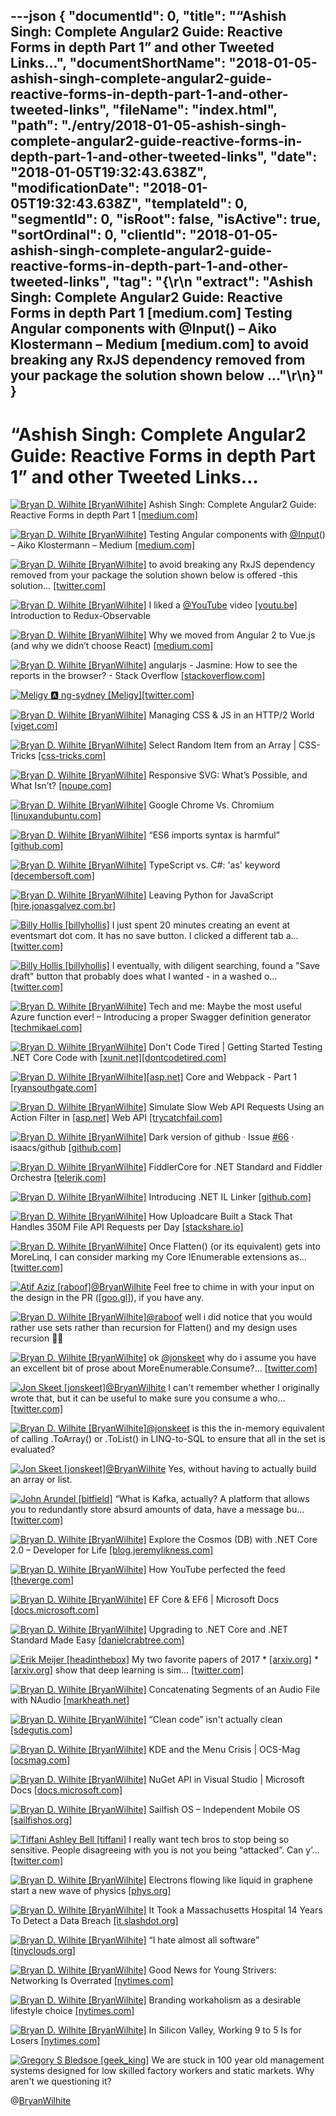 ---json
{
  "documentId": 0,
  "title": "“Ashish Singh: Complete Angular2 Guide: Reactive Forms in depth Part 1” and other Tweeted Links…",
  "documentShortName": "2018-01-05-ashish-singh-complete-angular2-guide-reactive-forms-in-depth-part-1-and-other-tweeted-links",
  "fileName": "index.html",
  "path": "./entry/2018-01-05-ashish-singh-complete-angular2-guide-reactive-forms-in-depth-part-1-and-other-tweeted-links",
  "date": "2018-01-05T19:32:43.638Z",
  "modificationDate": "2018-01-05T19:32:43.638Z",
  "templateId": 0,
  "segmentId": 0,
  "isRoot": false,
  "isActive": true,
  "sortOrdinal": 0,
  "clientId": "2018-01-05-ashish-singh-complete-angular2-guide-reactive-forms-in-depth-part-1-and-other-tweeted-links",
  "tag": "{\r\n  \"extract\": \"Ashish Singh: Complete Angular2 Guide: Reactive Forms in depth Part 1 [medium.com] Testing Angular components with @Input() – Aiko Klostermann – Medium [medium.com] to avoid breaking any RxJS dependency removed from your package the solution shown below ...\"\r\n}"
}
---

# “Ashish Singh: Complete Angular2 Guide: Reactive Forms in depth Part 1” and other Tweeted Links…

[<img alt="Bryan D. Wilhite [BryanWilhite]" src="https://songhay.blob.core.windows.net/shared-social-twitter/BryanWilhite.jpeg">](http://t.co/UNdqV0Z1zz "Bryan D. Wilhite [BryanWilhite]") Ashish Singh: Complete Angular2 Guide: Reactive Forms in depth Part 1 [[medium.com]](https://medium.com/aviabird/complete-angular2-guide-reactive-forms-in-depth-part-1-21a8e2428904)

[<img alt="Bryan D. Wilhite [BryanWilhite]" src="https://songhay.blob.core.windows.net/shared-social-twitter/BryanWilhite.jpeg">](http://t.co/UNdqV0Z1zz "Bryan D. Wilhite [BryanWilhite]") Testing Angular components with [@Input](http://twitter.com/Input)() – Aiko Klostermann – Medium [[medium.com]](https://medium.com/@AikoPath/testing-angular-components-with-input-3bd6c07cfaf6)

[<img alt="Bryan D. Wilhite [BryanWilhite]" src="https://songhay.blob.core.windows.net/shared-social-twitter/BryanWilhite.jpeg">](http://t.co/UNdqV0Z1zz "Bryan D. Wilhite [BryanWilhite]") to avoid breaking any RxJS dependency removed from your package the solution shown below is offered -this solution… [[twitter.com]](https://twitter.com/i/web/status/945462603119079424)

[<img alt="Bryan D. Wilhite [BryanWilhite]" src="https://songhay.blob.core.windows.net/shared-social-twitter/BryanWilhite.jpeg">](http://t.co/UNdqV0Z1zz "Bryan D. Wilhite [BryanWilhite]") I liked a [@YouTube](http://twitter.com/YouTube) video [[youtu.be]](http://youtu.be/zk2bVBZhmcc?a) Introduction to Redux-Observable

[<img alt="Bryan D. Wilhite [BryanWilhite]" src="https://songhay.blob.core.windows.net/shared-social-twitter/BryanWilhite.jpeg">](http://t.co/UNdqV0Z1zz "Bryan D. Wilhite [BryanWilhite]") Why we moved from Angular 2 to Vue.js (and why we didn’t choose React) [[medium.com]](https://medium.com/@reverdev/why-we-moved-from-angular-2-to-vue-js-and-why-we-didnt-choose-react-ef807d9f4163)

[<img alt="Bryan D. Wilhite [BryanWilhite]" src="https://songhay.blob.core.windows.net/shared-social-twitter/BryanWilhite.jpeg">](http://t.co/UNdqV0Z1zz "Bryan D. Wilhite [BryanWilhite]") angularjs - Jasmine: How to see the reports in the browser? - Stack Overflow [[stackoverflow.com]](https://stackoverflow.com/questions/32243100/jasmine-how-to-see-the-reports-in-the-browser)

[<img alt="Meligy 🅰️ ng-sydney [Meligy]" src="https://songhay.blob.core.windows.net/shared-social-twitter/Meligy.jpeg">](https://t.co/l318930X1B "Meligy 🅰️ ng-sydney [Meligy]")[[twitter.com]](https://twitter.com/code/status/948972303597080577)

[<img alt="Bryan D. Wilhite [BryanWilhite]" src="https://songhay.blob.core.windows.net/shared-social-twitter/BryanWilhite.jpeg">](http://t.co/UNdqV0Z1zz "Bryan D. Wilhite [BryanWilhite]") Managing CSS & JS in an HTTP/2 World [[viget.com]](https://www.viget.com/articles/managing-css-js-http-2)

[<img alt="Bryan D. Wilhite [BryanWilhite]" src="https://songhay.blob.core.windows.net/shared-social-twitter/BryanWilhite.jpeg">](http://t.co/UNdqV0Z1zz "Bryan D. Wilhite [BryanWilhite]") Select Random Item from an Array | CSS-Tricks [[css-tricks.com]](https://css-tricks.com/snippets/javascript/select-random-item-array/)

[<img alt="Bryan D. Wilhite [BryanWilhite]" src="https://songhay.blob.core.windows.net/shared-social-twitter/BryanWilhite.jpeg">](http://t.co/UNdqV0Z1zz "Bryan D. Wilhite [BryanWilhite]") Responsive SVG: What’s Possible, and What Isn’t? [[noupe.com]](https://www.noupe.com/design/responsive-svg.html)

[<img alt="Bryan D. Wilhite [BryanWilhite]" src="https://songhay.blob.core.windows.net/shared-social-twitter/BryanWilhite.jpeg">](http://t.co/UNdqV0Z1zz "Bryan D. Wilhite [BryanWilhite]") Google Chrome Vs. Chromium [[linuxandubuntu.com]](http://www.linuxandubuntu.com/home/google-chrome-vs-chromium)

[<img alt="Bryan D. Wilhite [BryanWilhite]" src="https://songhay.blob.core.windows.net/shared-social-twitter/BryanWilhite.jpeg">](http://t.co/UNdqV0Z1zz "Bryan D. Wilhite [BryanWilhite]") “ES6 imports syntax is harmful” [[github.com]](https://github.com/KoryNunn/crel/issues/27#issuecomment-325322317)

[<img alt="Bryan D. Wilhite [BryanWilhite]" src="https://songhay.blob.core.windows.net/shared-social-twitter/BryanWilhite.jpeg">](http://t.co/UNdqV0Z1zz "Bryan D. Wilhite [BryanWilhite]") TypeScript vs. C#: 'as' keyword [[decembersoft.com]](https://decembersoft.com/posts/typescript-vs-csharp-as-keyword/)

[<img alt="Bryan D. Wilhite [BryanWilhite]" src="https://songhay.blob.core.windows.net/shared-social-twitter/BryanWilhite.jpeg">](http://t.co/UNdqV0Z1zz "Bryan D. Wilhite [BryanWilhite]") Leaving Python for JavaScript [[hire.jonasgalvez.com.br]](http://hire.jonasgalvez.com.br/2017/Aug/25/Leaving-Python-for-JavaScript?)

[<img alt="Billy Hollis [billyhollis]" src="https://songhay.blob.core.windows.net/shared-social-twitter/billyhollis.jpg">](https://t.co/LvJEYRzwk5 "Billy Hollis [billyhollis]") I just spent 20 minutes creating an event at eventsmart dot com. It has no save button. I clicked a different tab a… [[twitter.com]](https://twitter.com/i/web/status/949085061114187776)

[<img alt="Billy Hollis [billyhollis]" src="https://songhay.blob.core.windows.net/shared-social-twitter/billyhollis.jpg">](https://t.co/LvJEYRzwk5 "Billy Hollis [billyhollis]") I eventually, with diligent searching, found a "Save draft" button that probably does what I wanted - in a washed o… [[twitter.com]](https://twitter.com/i/web/status/949087304148291584)

[<img alt="Bryan D. Wilhite [BryanWilhite]" src="https://songhay.blob.core.windows.net/shared-social-twitter/BryanWilhite.jpeg">](http://t.co/UNdqV0Z1zz "Bryan D. Wilhite [BryanWilhite]") Tech and me: Maybe the most useful Azure function ever! – Introducing a proper Swagger definition generator [[techmikael.com]](http://www.techmikael.com/2017/08/maybe-most-useful-azure-function-ever.html)

[<img alt="Bryan D. Wilhite [BryanWilhite]" src="https://songhay.blob.core.windows.net/shared-social-twitter/BryanWilhite.jpeg">](http://t.co/UNdqV0Z1zz "Bryan D. Wilhite [BryanWilhite]") Don't Code Tired | Getting Started Testing .NET Core Code with [[xunit.net]](http://xUnit.net)[[dontcodetired.com]](http://dontcodetired.com/blog/post/Getting-Started-Testing-NET-Core-Code-with-xUnitnet)

[<img alt="Bryan D. Wilhite [BryanWilhite]" src="https://songhay.blob.core.windows.net/shared-social-twitter/BryanWilhite.jpeg">](http://t.co/UNdqV0Z1zz "Bryan D. Wilhite [BryanWilhite]")[[asp.net]](http://ASP.NET) Core and Webpack - Part 1 [[ryansouthgate.com]](http://www.ryansouthgate.com/2017/08/29/asp-net-core-and-webpack-part-1/)

[<img alt="Bryan D. Wilhite [BryanWilhite]" src="https://songhay.blob.core.windows.net/shared-social-twitter/BryanWilhite.jpeg">](http://t.co/UNdqV0Z1zz "Bryan D. Wilhite [BryanWilhite]") Simulate Slow Web API Requests Using an Action Filter in [[asp.net]](http://ASP.NET) Web API [[trycatchfail.com]](http://trycatchfail.com/blog/post/Simulate-Slow-Web-API-Requests-Using-an-Action-Filter-in-ASPNET-Web-API)

[<img alt="Bryan D. Wilhite [BryanWilhite]" src="https://songhay.blob.core.windows.net/shared-social-twitter/BryanWilhite.jpeg">](http://t.co/UNdqV0Z1zz "Bryan D. Wilhite [BryanWilhite]") Dark version of github · Issue [#66](http://twitter.com/search?q=%2366) · isaacs/github [[github.com]](https://github.com/isaacs/github/issues/66)

[<img alt="Bryan D. Wilhite [BryanWilhite]" src="https://songhay.blob.core.windows.net/shared-social-twitter/BryanWilhite.jpeg">](http://t.co/UNdqV0Z1zz "Bryan D. Wilhite [BryanWilhite]") FiddlerCore for .NET Standard and Fiddler Orchestra [[telerik.com]](http://www.telerik.com/blogs/fiddlercore-for-net-standard-and-fiddler-orchestra-the-future-of-fiddler)

[<img alt="Bryan D. Wilhite [BryanWilhite]" src="https://songhay.blob.core.windows.net/shared-social-twitter/BryanWilhite.jpeg">](http://t.co/UNdqV0Z1zz "Bryan D. Wilhite [BryanWilhite]") Introducing .NET IL Linker [[github.com]](https://github.com/dotnet/announcements/issues/30)

[<img alt="Bryan D. Wilhite [BryanWilhite]" src="https://songhay.blob.core.windows.net/shared-social-twitter/BryanWilhite.jpeg">](http://t.co/UNdqV0Z1zz "Bryan D. Wilhite [BryanWilhite]") How Uploadcare Built a Stack That Handles 350M File API Requests per Day [[stackshare.io]](https://stackshare.io/uploadcare/how-uploadcare-built-a-stack-that-handles-350m-file-api-requests-per-day)

[<img alt="Bryan D. Wilhite [BryanWilhite]" src="https://songhay.blob.core.windows.net/shared-social-twitter/BryanWilhite.jpeg">](http://t.co/UNdqV0Z1zz "Bryan D. Wilhite [BryanWilhite]") Once Flatten() (or its equivalent) gets into MoreLinq, I can consider marking my Core IEnumerable<T> extensions as… [[twitter.com]](https://twitter.com/i/web/status/946490471894806528)

[<img alt="Atif Aziz [raboof]" src="https://songhay.blob.core.windows.net/shared-social-twitter/raboof.jpeg">](http://t.co/5dCsrJ1CLR "Atif Aziz [raboof]")[@BryanWilhite](http://twitter.com/BryanWilhite) Feel free to chime in with your input on the design in the PR ([[goo.gl]](https://goo.gl/2gCvR9)), if you have any.

[<img alt="Bryan D. Wilhite [BryanWilhite]" src="https://songhay.blob.core.windows.net/shared-social-twitter/BryanWilhite.jpeg">](http://t.co/UNdqV0Z1zz "Bryan D. Wilhite [BryanWilhite]")[@raboof](http://twitter.com/raboof) well i did notice that you would rather use sets rather than recursion for Flatten() and my design uses recursion 😬🤠

[<img alt="Bryan D. Wilhite [BryanWilhite]" src="https://songhay.blob.core.windows.net/shared-social-twitter/BryanWilhite.jpeg">](http://t.co/UNdqV0Z1zz "Bryan D. Wilhite [BryanWilhite]") ok [@jonskeet](http://twitter.com/jonskeet) why do i assume you have an excellent bit of prose about MoreEnumerable.Consume<T>?… [[twitter.com]](https://twitter.com/i/web/status/946497730947321856)

[<img alt="Jon Skeet [jonskeet]" src="https://songhay.blob.core.windows.net/shared-social-twitter/jonskeet.jpg">](http://t.co/87hG0owFaP "Jon Skeet [jonskeet]")[@BryanWilhite](http://twitter.com/BryanWilhite) I can't remember whether I originally wrote that, but it can be useful to make sure you consume a who… [[twitter.com]](https://twitter.com/i/web/status/946518445713166336)

[<img alt="Bryan D. Wilhite [BryanWilhite]" src="https://songhay.blob.core.windows.net/shared-social-twitter/BryanWilhite.jpeg">](http://t.co/UNdqV0Z1zz "Bryan D. Wilhite [BryanWilhite]")[@jonskeet](http://twitter.com/jonskeet) is this the in-memory equivalent of calling .ToArray() or .ToList() in LINQ-to-SQL to ensure that all in the set is evaluated?

[<img alt="Jon Skeet [jonskeet]" src="https://songhay.blob.core.windows.net/shared-social-twitter/jonskeet.jpg">](http://t.co/87hG0owFaP "Jon Skeet [jonskeet]")[@BryanWilhite](http://twitter.com/BryanWilhite) Yes, without having to actually build an array or list.

[<img alt="John Arundel [bitfield]" src="https://songhay.blob.core.windows.net/shared-social-twitter/bitfield.jpeg">](https://t.co/OfjPk1VNvq "John Arundel [bitfield]") “What is Kafka, actually? A platform that allows you to redundantly store absurd amounts of data, have a message bu… [[twitter.com]](https://twitter.com/i/web/status/948676133674942464)

[<img alt="Bryan D. Wilhite [BryanWilhite]" src="https://songhay.blob.core.windows.net/shared-social-twitter/BryanWilhite.jpeg">](http://t.co/UNdqV0Z1zz "Bryan D. Wilhite [BryanWilhite]") Explore the Cosmos (DB) with .NET Core 2.0 – Developer for Life [[blog.jeremylikness.com]](https://blog.jeremylikness.com/explore-the-cosmos-db-with-net-core-2-0-aab48423dcdc)

[<img alt="Bryan D. Wilhite [BryanWilhite]" src="https://songhay.blob.core.windows.net/shared-social-twitter/BryanWilhite.jpeg">](http://t.co/UNdqV0Z1zz "Bryan D. Wilhite [BryanWilhite]") How YouTube perfected the feed [[theverge.com]](https://www.theverge.com/2017/8/30/16222850/youtube-google-brain-algorithm-video-recommendation-personalized-feed)

[<img alt="Bryan D. Wilhite [BryanWilhite]" src="https://songhay.blob.core.windows.net/shared-social-twitter/BryanWilhite.jpeg">](http://t.co/UNdqV0Z1zz "Bryan D. Wilhite [BryanWilhite]") EF Core & EF6 | Microsoft Docs [[docs.microsoft.com]](https://docs.microsoft.com/en-us/ef/efcore-and-ef6/features)

[<img alt="Bryan D. Wilhite [BryanWilhite]" src="https://songhay.blob.core.windows.net/shared-social-twitter/BryanWilhite.jpeg">](http://t.co/UNdqV0Z1zz "Bryan D. Wilhite [BryanWilhite]") Upgrading to .NET Core and .NET Standard Made Easy [[danielcrabtree.com]](https://www.danielcrabtree.com/blog/314/upgrading-to-net-core-and-net-standard-made-easy)

[<img alt="Erik Meijer [headinthebox]" src="https://songhay.blob.core.windows.net/shared-social-twitter/headinthebox.jpeg">](http://t.co/LX6r9PgJAw "Erik Meijer [headinthebox]") My two favorite papers of 2017 * [[arxiv.org]](https://arxiv.org/abs/1702.02181) * [[arxiv.org]](https://arxiv.org/abs/1711.10455) show that deep learning is sim… [[twitter.com]](https://twitter.com/i/web/status/946234868542742530)

[<img alt="Bryan D. Wilhite [BryanWilhite]" src="https://songhay.blob.core.windows.net/shared-social-twitter/BryanWilhite.jpeg">](http://t.co/UNdqV0Z1zz "Bryan D. Wilhite [BryanWilhite]") Concatenating Segments of an Audio File with NAudio [[markheath.net]](http://markheath.net/post/concatenating-wav-segments-naudio)

[<img alt="Bryan D. Wilhite [BryanWilhite]" src="https://songhay.blob.core.windows.net/shared-social-twitter/BryanWilhite.jpeg">](http://t.co/UNdqV0Z1zz "Bryan D. Wilhite [BryanWilhite]") “Clean code” isn't actually clean [[sdegutis.com]](https://sdegutis.com/blog/2017-08-28-clean-code-isnt-actually-clean/)

[<img alt="Bryan D. Wilhite [BryanWilhite]" src="https://songhay.blob.core.windows.net/shared-social-twitter/BryanWilhite.jpeg">](http://t.co/UNdqV0Z1zz "Bryan D. Wilhite [BryanWilhite]") KDE and the Menu Crisis | OCS-Mag [[ocsmag.com]](http://www.ocsmag.com/2017/08/25/kde-and-the-menu-crisis/)

[<img alt="Bryan D. Wilhite [BryanWilhite]" src="https://songhay.blob.core.windows.net/shared-social-twitter/BryanWilhite.jpeg">](http://t.co/UNdqV0Z1zz "Bryan D. Wilhite [BryanWilhite]") NuGet API in Visual Studio | Microsoft Docs [[docs.microsoft.com]](https://docs.microsoft.com/en-us/nuget/visual-studio-extensibility/nuget-api-in-visual-studio)

[<img alt="Bryan D. Wilhite [BryanWilhite]" src="https://songhay.blob.core.windows.net/shared-social-twitter/BryanWilhite.jpeg">](http://t.co/UNdqV0Z1zz "Bryan D. Wilhite [BryanWilhite]") Sailfish OS – Independent Mobile OS [[sailfishos.org]](https://sailfishos.org/)

[<img alt="Tiffani Ashley Bell [tiffani]" src="https://songhay.blob.core.windows.net/shared-social-twitter/tiffani.jpg">](https://t.co/Dhd5yoa3E3 "Tiffani Ashley Bell [tiffani]") I really want tech bros to stop being so sensitive. People disagreeing with you is not you being “attacked”. Can y’… [[twitter.com]](https://twitter.com/i/web/status/946427814533885952)

[<img alt="Bryan D. Wilhite [BryanWilhite]" src="https://songhay.blob.core.windows.net/shared-social-twitter/BryanWilhite.jpeg">](http://t.co/UNdqV0Z1zz "Bryan D. Wilhite [BryanWilhite]") Electrons flowing like liquid in graphene start a new wave of physics [[phys.org]](https://phys.org/news/2017-08-electrons-liquid-graphene-physics.html)

[<img alt="Bryan D. Wilhite [BryanWilhite]" src="https://songhay.blob.core.windows.net/shared-social-twitter/BryanWilhite.jpeg">](http://t.co/UNdqV0Z1zz "Bryan D. Wilhite [BryanWilhite]") It Took a Massachusetts Hospital 14 Years To Detect a Data Breach [[it.slashdot.org]](https://it.slashdot.org/story/17/08/25/170252/it-took-a-massachusetts-hospital-14-years-to-detect-a-data-breach?utm_source=feedly1.0mainlinkanon&utm_medium=feed)

[<img alt="Bryan D. Wilhite [BryanWilhite]" src="https://songhay.blob.core.windows.net/shared-social-twitter/BryanWilhite.jpeg">](http://t.co/UNdqV0Z1zz "Bryan D. Wilhite [BryanWilhite]") “I hate almost all software” [[tinyclouds.org]](http://tinyclouds.org/rant.html?m=1)

[<img alt="Bryan D. Wilhite [BryanWilhite]" src="https://songhay.blob.core.windows.net/shared-social-twitter/BryanWilhite.jpeg">](http://t.co/UNdqV0Z1zz "Bryan D. Wilhite [BryanWilhite]") Good News for Young Strivers: Networking Is Overrated [[nytimes.com]](https://www.nytimes.com/2017/08/24/opinion/sunday/networking-connections-business.html)

[<img alt="Bryan D. Wilhite [BryanWilhite]" src="https://songhay.blob.core.windows.net/shared-social-twitter/BryanWilhite.jpeg">](http://t.co/UNdqV0Z1zz "Bryan D. Wilhite [BryanWilhite]") Branding workaholism as a desirable lifestyle choice [[nytimes.com]](https://www.nytimes.com/2017/08/31/opinion/sunday/silicon-valley-work-life-balance-.html)

[<img alt="Bryan D. Wilhite [BryanWilhite]" src="https://songhay.blob.core.windows.net/shared-social-twitter/BryanWilhite.jpeg">](http://t.co/UNdqV0Z1zz "Bryan D. Wilhite [BryanWilhite]") In Silicon Valley, Working 9 to 5 Is for Losers [[nytimes.com]](https://www.nytimes.com/2017/08/31/opinion/sunday/silicon-valley-work-life-balance-.html)

[<img alt="Gregory S Bledsoe [geek_king]" src="https://songhay.blob.core.windows.net/shared-social-twitter/geek_king.jpeg">](https://t.co/Z9qRiMlDWh "Gregory S Bledsoe [geek_king]") We are stuck in 100 year old management systems designed for low skilled factory workers and static markets. Why aren't we questioning it?

@[BryanWilhite](https://twitter.com/BryanWilhite)
